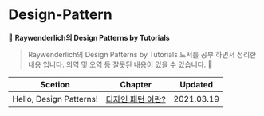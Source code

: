 # Design-Pattern

:closed_book: **Raywenderlich의 Design Patterns by Tutorials**

> Raywenderlich의 Design Patterns by Tutorials 도서를 공부 하면서 정리한 내용 입니다.
> 의역 및 오역 등 잘못된 내용이 있을 수 있습니다. :pray:

|         Scetion         |                                   Chapter                                    |  Updated   |
| :---------------------: | :--------------------------------------------------------------------------: | :--------: |
| Hello, Design Patterns! | [디자인 패턴 이란?](/1.Hello,%20Design%20Patterns!/WhatareDesignPatterns.md) | 2021.03.19
